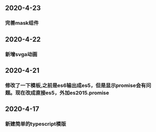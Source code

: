 ## 2020-4-23
### 完善mask组件

## 2020-4-22
### 新增svga动画

## 2020-4-21
### 修改了一下模板,之前是es6输出成es5，但是显示promise会有问题。现在改成直接es5，外加es2015.promise

## 2020-4-17
### 新建简单的typescript模版